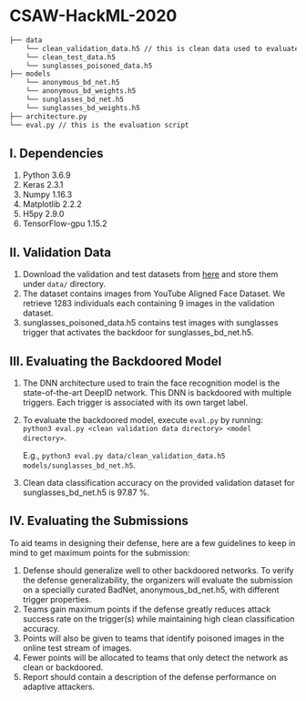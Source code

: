 # CSAW-HackML-2020

```bash
├── data 
    └── clean_validation_data.h5 // this is clean data used to evaluate the BadNet and design the backdoor defense
    └── clean_test_data.h5
    └── sunglasses_poisoned_data.h5
├── models
    └── anonymous_bd_net.h5
    └── anonymous_bd_weights.h5
    └── sunglasses_bd_net.h5
    └── sunglasses_bd_weights.h5
├── architecture.py
└── eval.py // this is the evaluation script
```

## I. Dependencies
   1. Python 3.6.9
   2. Keras 2.3.1
   3. Numpy 1.16.3
   4. Matplotlib 2.2.2
   5. H5py 2.9.0
   6. TensorFlow-gpu 1.15.2
   
## II. Validation Data
   1. Download the validation and test datasets from [here](https://drive.google.com/drive/folders/13o2ybRJ1BkGUvfmQEeZqDo1kskyFywab?usp=sharing) and store them under `data/` directory.
   2. The dataset contains images from YouTube Aligned Face Dataset. We retrieve 1283 individuals each containing 9 images in the validation dataset.
   3. sunglasses_poisoned_data.h5 contains test images with sunglasses trigger that activates the backdoor for sunglasses_bd_net.h5.

## III. Evaluating the Backdoored Model
   1. The DNN architecture used to train the face recognition model is the state-of-the-art DeepID network. This DNN is backdoored with multiple triggers. Each trigger is associated with its own target label. 
   2. To evaluate the backdoored model, execute `eval.py` by running:  
      `python3 eval.py <clean validation data directory> <model directory>`.
      
      E.g., `python3 eval.py data/clean_validation_data.h5  models/sunglasses_bd_net.h5`.
   3. Clean data classification accuracy on the provided validation dataset for sunglasses_bd_net.h5 is 97.87 %.

## IV. Evaluating the Submissions
To aid teams in designing their defense, here are a few guidelines to keep in mind to get maximum points for the submission:  
   1. Defense should generalize well to other backdoored networks. To verify the defense generalizability, the organizers will evaluate the submission on a specially curated BadNet, anonymous_bd_net.h5, with different trigger properties. 
   2. Teams gain maximum points if the defense greatly reduces attack success rate on the trigger(s) while maintaining high clean classification accuracy.
   3. Points will also be given to teams that identify poisoned images in the online test stream of images.
   4. Fewer points will be allocated to teams that only detect the network as clean or backdoored.
   5. Report should contain a description of the defense performance on adaptive attackers.

